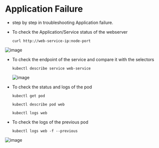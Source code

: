 # Application Failure
  
  

  - step by step in troubleshooting Application failure.

  - To check the Application/Service status of the webserver

    ```
    curl http://web-service-ip:node-port
    ```

   ![image](https://github.com/user-attachments/assets/6f5ad3ea-1b80-4d88-b539-0eefb013a92d)



  - To check the endpoint of the service and compare it with the selectors

    ```
    kubectl describe service web-service
    ```   

    ![image](https://github.com/user-attachments/assets/bebad049-caf6-4c61-bb35-aa5639771079)



  - To check the status and logs of the pod

    ```
    kubectl get pod
    ```

    ```
    kubectl describe pod web
    ```

    ```
    kubectl logs web
    ```

  - To check the logs of the previous pod

    ```
    kubectl logs web -f --previous
    ```
    
   ![image](https://github.com/user-attachments/assets/f7fa02f6-944d-4cbf-badf-04ac474b179c)




